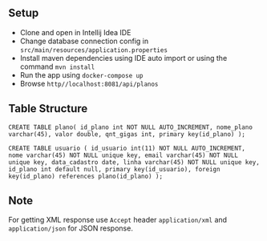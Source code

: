 Setup
-----
- Clone and open in Intellij Idea IDE
- Change database connection config in `src/main/resources/application.properties`
- Install maven dependencies using IDE auto import or using the command ``mvn install``
- Run the app using ``docker-compose up``
- Browse ``http//localhost:8081/api/planos``

Table Structure
---------------


``CREATE TABLE plano(
    id_plano int NOT NULL AUTO_INCREMENT,
    nome_plano varchar(45),
    valor double,
    qnt_gigas int,
    primary key(id_plano)
  );``

``CREATE TABLE usuario (
  id_usuario int(11) NOT NULL AUTO_INCREMENT,
  nome varchar(45) NOT NULL unique key,
  email varchar(45) NOT NULL unique key,
  data_cadastro date,
  linha varchar(45) NOT NULL unique key,
  id_plano int default null,
  primary key(id_usuario),
  foreign key(id_plano) references plano(id_plano)
);``

Note
-----
For getting XML response use ``Accept`` header ``application/xml`` and ``application/json`` for JSON response.
